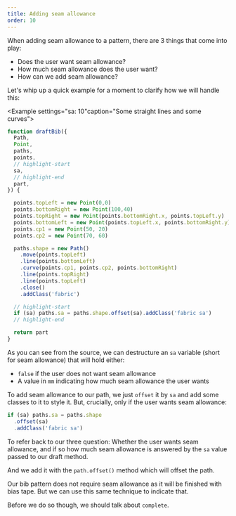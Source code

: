 ```yaml
---
title: Adding seam allowance
order: 10
---
```


When adding seam allowance to a pattern, there are 3 things that come into play:

- Does the user want seam allowance?
- How much seam allowance does the user want?
- How can we add seam allowance?

Let's whip up a quick example for a moment to clarify how we will handle this:

<Example settings="sa: 10"caption="Some straight lines and some curves">
```design/src/bib.mjs
function draftBib({
  Path,
  Point,
  paths,
  points,
  // highlight-start
  sa,
  // highlight-end
  part,
}) {

  points.topLeft = new Point(0,0)
  points.bottomRight = new Point(100,40)
  points.topRight = new Point(points.bottomRight.x, points.topLeft.y)
  points.bottomLeft = new Point(points.topLeft.x, points.bottomRight.y)
  points.cp1 = new Point(50, 20)
  points.cp2 = new Point(70, 60)

  paths.shape = new Path()
    .move(points.topLeft)
    .line(points.bottomLeft)
    .curve(points.cp1, points.cp2, points.bottomRight)
    .line(points.topRight)
    .line(points.topLeft)
    .close()
    .addClass('fabric')

  // highlight-start
  if (sa) paths.sa = paths.shape.offset(sa).addClass('fabric sa')
  // highlight-end

  return part
}
```
</Example>

As you can see from the source, we can destructure an `sa` variable (short for
seam allowance) that will hold either:

- `false` if the user does not want seam allowance
- A value in `mm` indicating how much seam allowance the user wants

To add seam allowance to our path, we just `offset` it by `sa` and add
some classes to it to style it. But, crucially, only if the user wants
seam allowance:

```mjs
if (sa) paths.sa = paths.shape
  .offset(sa)
  .addClass('fabric sa')
```

To refer back to our three question: Whether the user wants seam allowance, and
if so how much seam allowance is answered by the `sa` value passed to our draft
method.

And we add it with the `path.offset()` method which will offset the path.

Our bib pattern does not require seam allowance as it will be finished with
bias tape. But we can use this same technique to indicate that.

Before we do so though, we should talk about `complete`.
